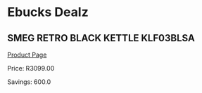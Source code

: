 
# Ebucks Dealz
## SMEG RETRO BLACK KETTLE KLF03BLSA
[Product Page](https://www.ebucks.com/web/shop/productSelected.do?prodId=1167474121&catId=1196428103)

Price: R3099.00

Savings: 600.0


	